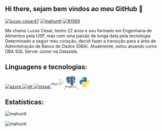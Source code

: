 ## Hi there, sejam bem vindos ao meu GitHub 👋

<p align="left">
<a href="https://linkedin.com/in/lucas-cesar47" target="blank"><img align="center" src="https://raw.githubusercontent.com/rahuldkjain/github-profile-readme-generator/master/src/images/icons/Social/linked-in-alt.svg" alt="lucas-cesar47" height="30" width="40" /></a>
<a href="https://instagram.com/mahuntt" target="blank"><img align="center" src="https://raw.githubusercontent.com/rahuldkjain/github-profile-readme-generator/master/src/images/icons/Social/instagram.svg" alt="mahuntt" height="30" width="40" /></a>
<a href="https://discord.gg/#1569" target="blank"><img align="center" src="https://raw.githubusercontent.com/rahuldkjain/github-profile-readme-generator/master/src/images/icons/Social/discord.svg" alt="#1569" height="30" width="40" /></a>
</p>

Me chamo Lucas César, tenho 22 anos e sou formado em Engenharia de Alimentos pela USP, mas com uma paixão de longa data pela tecnologia. Determinado a seguir meu coração, decidi fazer a transição para a área de Administração de Banco de Dados (DBA). Atualmente, estou atuando como DBA SQL Server Junior na Dataside.

## Linguagens e tecnologias:

<p align="left"> <a href="https://azure.microsoft.com/en-in/" target="_blank" rel="noreferrer"> <img src="https://www.vectorlogo.zone/logos/microsoft_azure/microsoft_azure-icon.svg" alt="azure" width="40" height="40"/> </a> <a href="https://git-scm.com/" target="_blank" rel="noreferrer"> <img src="https://www.vectorlogo.zone/logos/git-scm/git-scm-icon.svg" alt="git" width="40" height="40"/> </a> <a href="https://www.microsoft.com/en-us/sql-server" target="_blank" rel="noreferrer"> <img src="https://www.svgrepo.com/show/303229/microsoft-sql-server-logo.svg" alt="mssql" width="40" height="40"/> </a> <a href="https://www.mysql.com/" target="_blank" rel="noreferrer"> <img src="https://raw.githubusercontent.com/devicons/devicon/master/icons/mysql/mysql-original-wordmark.svg" alt="mysql" width="40" height="40"/> </a> <a href="https://www.postgresql.org" target="_blank" rel="noreferrer"> <img src="https://raw.githubusercontent.com/devicons/devicon/master/icons/postgresql/postgresql-original-wordmark.svg" alt="postgresql" width="40" height="40"/> </a> <a href="https://www.python.org" target="_blank" rel="noreferrer"> <img src="https://raw.githubusercontent.com/devicons/devicon/master/icons/python/python-original.svg" alt="python" width="40" height="40"/> </a> </p>

## Estatísticas:

<p align="left"> <img src="https://komarev.com/ghpvc/?username=mahuntt&label=Profile%20views&color=0e75b6&style=flat" alt="mahuntt" /> </p>
<p><img align="center" src="https://github-readme-stats.vercel.app/api/top-langs?username=mahuntt&show_icons=true&locale=en&layout=compact" alt="mahuntt" /></p>

